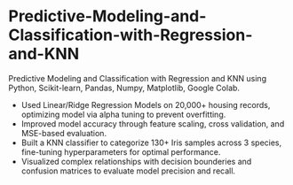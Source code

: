 # Predictive-Modeling-and-Classification-with-Regression-and-KNN
Predictive Modeling and Classification with Regression and KNN using Python, Scikit-learn, Pandas, Numpy, Matplotlib, Google Colab.
- Used Linear/Ridge Regression Models on 20,000+ housing records, optimizing model via alpha tuning to prevent overfitting.
- Improved model accuracy through feature scaling, cross validation, and MSE-based evaluation.
- Built a KNN classifier to categorize 130+ Iris samples across 3 species, fine-tuning hyperparameters for optimal performance.
- Visualized complex relationships with decision bounderies and confusion matrices to evaluate model precision and recall.
